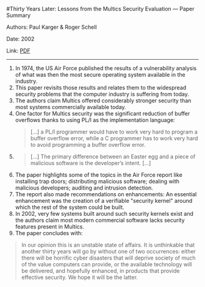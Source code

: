 #Thirty Years Later: Lessons from the Multics Security Evaluation — Paper Summary


Authors: Paul Karger & Roger Schell

Date: 2002

Link: [PDF](https://www.acsac.org/2002/papers/classic-multics.pdf)

-----

1. In 1974, the US Air Force published the results of a vulnerability analysis of what was then the most secure operating system available in the industry.
2. This paper revisits those results and relates them to the widespread security problems that the computer industry is suffering from today.
3. The authors claim Multics offered considerably stronger security than most systems commercially available today.
4. One factor for Multics security was the significant reduction of buffer overflows thanks to using PL/I as the implementation language:
    > […] a PL/I programmer would have to work very hard to program a buffer overflow error, while a C programmer has to work very hard to avoid programming a buffer overflow error.
6. > […] The primary difference between an Easter egg and a piece of malicious software is the developer’s intent. […]
7. The paper highlights some of the topics in the Air Force report like installing trap doors; distributing malicious software; dealing with malicious developers; auditing and intrusion detection.
8. The report also made recommendations on enhancements: An essential enhancement was the creation of a verifiable "security kernel" around which the rest of the system could be built.
9. In 2002, very few systems built around such security kernels exist and the authors claim most modern commercial software lacks security features present in Multics.
10. The paper concludes with:
> In our opinion this is an unstable state of affairs. It is unthinkable that another thirty years will go by without one of two occurrences: either there will be horrific cyber disasters that will deprive society of much of the value computers can provide, or the available technology will be delivered, and hopefully enhanced, in products that provide effective security. We hope it will be the latter.  